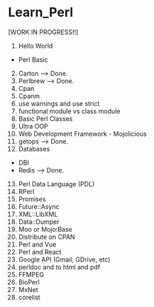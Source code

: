 # Learn_Perl

[WORK IN PROGRESS!!]

1. Hello World
  - Perl Basic
2. Carton --> Done.
3. Perlbrew --> Done.
4. Cpan
5. Cpanm
6. use warnings and use strict
7. functional module vs class module
8. Basic Perl Classes
9. Ultra OOP
10. Web Development Framework - Mojolicious
11. getops --> Done.
12. Databases
  - DBI
  - Redis --> Done.
13. Perl Data Language (PDL)
14. RPerl
15. Promises
16. Future::Async
17. XML::LibXML
18. Data::Dumper
19. Moo or Mojo:Base
20. Distribute on CPAN
21. Perl and Vue
22. Perl and React
23. Google API (Gmail, GDrive, etc)
24. perldoc and to html and pdf
25. FFMPEG
26. BioPerl
27. MxNet
28. corelist
